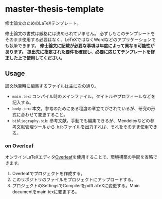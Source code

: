 # master-thesis-template

修士論文のためのLaTeXテンプレート。

修士論文の書式は厳格には決められていません。
必ずしもこのテンプレートをそのまま使用する必要はなく、LeTeXではなくWordなどのアプリケーションでも執筆できます。
**修士論文に記載が必要な事項は年度によって異なる可能性があります。**
**提出先に指定された要件を確認し、必要に応じてテンプレートを修正した上で使用してください。**

## Usage

論文執筆時に編集するファイルは主に次の通り。

- `main.tex`: コンパイル時のメインファイル。タイトルやプロフィールなどを記入する。
- `body.tex`: 本文。参考のためにある程度の章立てがされているが、研究の形式に合わせて変更すること。
- `bibliography.bib`: 参考文献。手動でも編集できるが、Mendeleyなどの参考文献管理ツールから`.bib`ファイルを出力すれば、それをそのまま使用できる。

### on Overleaf

オンラインLaTeXエディタ[Overleaf](https://ja.overleaf.com/)を使用することで、環境構築の手間を省略できます。

1. Overleafでプロジェクトを作成する。
1. このリポジトリのファイルをプロジェクトにアップロードする。 
1. プロジェクトのSettingsでCompilerをpdfLaTeXに変更する。Main documentをmain.texに変更する。
